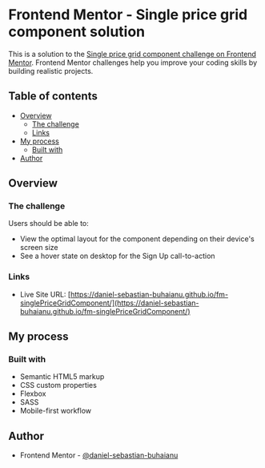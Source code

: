 # Frontend Mentor - Single price grid component solution

This is a solution to the [Single price grid component challenge on Frontend Mentor](https://www.frontendmentor.io/challenges/single-price-grid-component-5ce41129d0ff452fec5abbbc). Frontend Mentor challenges help you improve your coding skills by building realistic projects. 

## Table of contents

- [Overview](#overview)
  - [The challenge](#the-challenge)
  - [Links](#links)
- [My process](#my-process)
  - [Built with](#built-with)
- [Author](#author)

## Overview

### The challenge

Users should be able to:

- View the optimal layout for the component depending on their device's screen size
- See a hover state on desktop for the Sign Up call-to-action

### Links

- Live Site URL: [https://daniel-sebastian-buhaianu.github.io/fm-singlePriceGridComponent/](https://daniel-sebastian-buhaianu.github.io/fm-singlePriceGridComponent/)

## My process

### Built with

- Semantic HTML5 markup
- CSS custom properties
- Flexbox
- SASS
- Mobile-first workflow

## Author

- Frontend Mentor - [@daniel-sebastian-buhaianu](https://www.frontendmentor.io/profile/daniel-sebastian-buhaianu)
